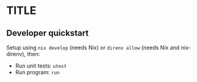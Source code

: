 # TITLE




## Developer quickstart

Setup using `nix develop` (needs Nix) or `direnv allow` (needs Nix and nix-direnv), then:
- Run unit tests: `utest`
- Run program: `run`